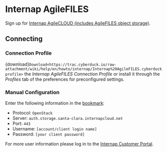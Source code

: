 Internap AgileFILES
====

Sign up for [Internap AgileCLOUD (includes AgileFILES object storage)](https://agile.internap.com/signup/register?utm_source=wiki&utm_medium=referral&utm_campaign=cyberduck).

## Connecting

### Connection Profile

{download}`Download<https://trac.cyberduck.io/raw-attachment/wiki/help/en/howto/internap/Internap%20AgileFILES.cyberduckprofile>` the *Internap AgileFILES Connection Profile* or install it through the *Profiles* tab of the preferences for preconfigured settings.

### Manual Configuration

Enter the following information in the [bookmark](../../cyberduck/bookmarks.md):

- Protocol: `OpenStack`
- Server: `auth.storage.santa-clara.internapcloud.net`
- Port: `443`
- Username: `[account/client login name]`
- Password: `[your client password]`

For more user information please log in to the [Internap Customer Portal](https://login.internap.com/).